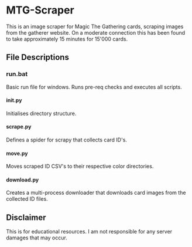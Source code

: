 # MTG-Scraper  
This is an image scraper for Magic The Gathering cards, scraping images from the gatherer website.
On a moderate connection this has been found to take approximately 15 minutes for 15'000 cards.

## File Descriptions  
### run.bat  
Basic run file for windows. Runs pre-req checks and executes all scripts.

#### init.py  
Initialises directory structure.

#### scrape.py
Defines a spider for scrapy that collects card ID's.

#### move.py  
Moves scraped ID CSV's to their respective color directories.

#### download.py  
Creates a multi-process downloader that downloads card images from the collected ID files.

## Disclaimer  
This is for educational resources. I am not responsible for any server damages that may occur.
